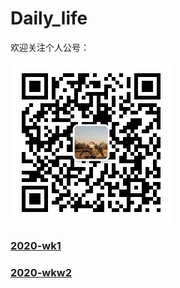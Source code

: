 # Daily_life

欢迎关注个人公号：

![个人公号](https://github.com/leekaka/github_pics/blob/master/wechat_public/qrcode_for_gh_2e9a528eb7b6_258.jpg?raw=true)

### [2020-wk1](https://github.com/leekaka/Daily_life/tree/master/wk1)

### [2020-wkw2](https://github.com/leekaka/Daily_life/tree/master/wk2)